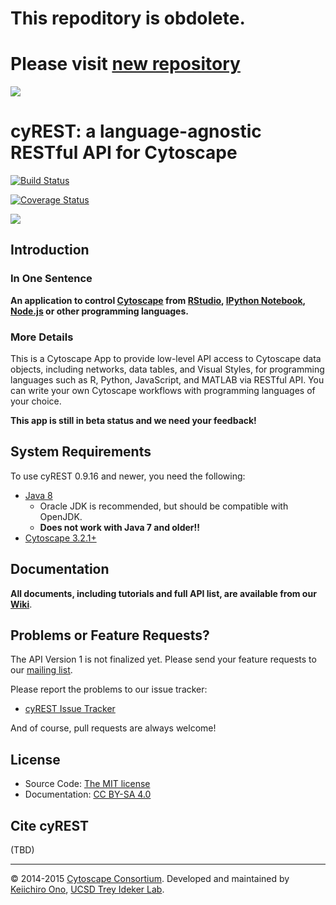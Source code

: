 # This repoditory is obdolete.
# Please visit [new repository](https://github.com/cytoscape/cyREST)

![](http://cl.ly/XohP/logo300.png)

# cyREST: a language-agnostic RESTful API for Cytoscape

[![Build Status](https://travis-ci.org/idekerlab/cyREST.svg?branch=develop)](https://travis-ci.org/idekerlab/cyREST)

[![Coverage Status](https://coveralls.io/repos/idekerlab/cyREST/badge.svg)](https://coveralls.io/r/idekerlab/cyREST)

![](http://cl.ly/Xemf/networkx_cytoscape.png)

## Introduction

### In One Sentence
__An application to control [Cytoscape](http://www.cytoscape.org) from [RStudio](http://www.rstudio.com/), [IPython Notebook](http://ipython.org/notebook.html), [Node.js](http://nodejs.org/) or other programming languages.__

### More Details
This is a Cytoscape App to provide low-level API access to Cytoscape data objects, including networks, data tables, and Visual Styles, for programming languages such as R, Python, JavaScript, and MATLAB via RESTful API.  You can write your own Cytoscape workflows with programming languages of your choice.

__This app is still in beta status and we need your feedback!__

## System Requirements
To use cyREST 0.9.16 and newer, you need the following:

* [Java 8](http://www.oracle.com/technetwork/java/javase/downloads/index.html)
    * Oracle JDK is recommended, but should be compatible with OpenJDK.
    * __Does not work with Java 7 and older!!__
* [Cytoscape 3.2.1+](http://www.cytoscape.org/)

## Documentation
__All documents, including tutorials and full API list, are available from our [Wiki](https://github.com/idekerlab/cyREST/wiki)__.

## Problems or Feature Requests?
The API Version 1 is not finalized yet.  Please send your feature requests to our [mailing list](https://groups.google.com/forum/#!forum/cytoscape-discuss).

Please report the problems to our issue tracker:

* [cyREST Issue Tracker](https://github.com/idekerlab/cyREST/issues)

And of course, pull requests are always welcome!

## License
* Source Code: [The MIT license](http://opensource.org/licenses/MIT)
* Documentation: [CC BY-SA 4.0](http://creativecommons.org/licenses/by-sa/4.0/)

## Cite cyREST
(TBD)

----
&copy; 2014-2015 [Cytoscape Consortium](http://www.cytoscape.org/).  Developed and maintained by [Keiichiro Ono](http://keiono.github.io/), [UCSD Trey Ideker Lab](http://idekerlab.ucsd.edu/Pages/default.aspx).
